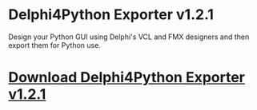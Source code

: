 # Delphi4Python Exporter v1.2.1

Design your Python GUI using Delphi's VCL and FMX designers and then export them for Python use.

# [Download Delphi4Python Exporter v1.2.1](https://developer.team/delphi/35063-delphi4python-exporter-v121.html)
